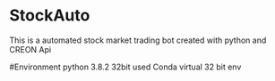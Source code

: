 # StockAuto
 This is a automated stock market trading bot created with python and CREON Api

#Environment
python 3.8.2 32bit
used Conda virtual 32 bit env
